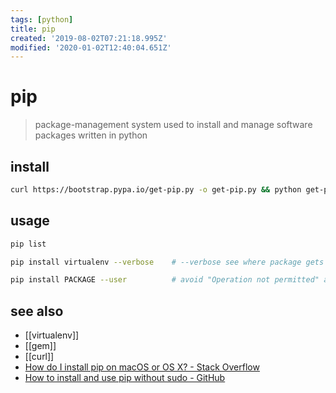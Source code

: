 ```yaml
---
tags: [python]
title: pip
created: '2019-08-02T07:21:18.995Z'
modified: '2020-01-02T12:40:04.651Z'
---
```


# pip

> package-management system used to install and manage software packages written in python

## install
```sh
curl https://bootstrap.pypa.io/get-pip.py -o get-pip.py && python get-pip.py --force-reinstall
```

## usage
```sh
pip list

pip install virtualenv --verbose    # --verbose see where package gets installed to

pip install PACKAGE --user          # avoid "Operation not permitted" and using sudo
```

## see also
- [[virtualenv]]
- [[gem]]
- [[curl]]
- [How do I install pip on macOS or OS X? - Stack Overflow](https://stackoverflow.com/questions/17271319/how-do-i-install-pip-on-macos-or-os-x)
- [How to install and use pip without sudo - GitHub](https://gist.github.com/haircut/14705555d58432a5f01f9188006a04ed)
